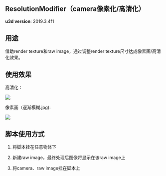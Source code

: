 ResolutionModifier（camera像素化/高清化）
----------

**u3d version**: 2019.3.4f1



## 用途

借助render texture和raw image，通过调整render texture尺寸达成像素画/高清化效果。


## 使用效果

高清化：

![](https://github.com/llapuras/SomeUnityScripts/blob/master/ResolutionModifier/HD.gif)

像素画（逐渐模糊.jpg):

![](https://github.com/llapuras/SomeUnityScripts/blob/master/ResolutionModifier/img.png)


## 脚本使用方式

1. 将脚本挂在任意物体下

2. 新建raw image，最终处理后图像将显示在该raw image上

3. 将camera、raw image挂在脚本上
